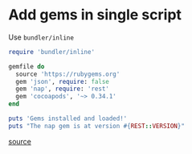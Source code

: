 # Add gems in single script

Use `bundler/inline`

```ruby
require 'bundler/inline'

gemfile do
  source 'https://rubygems.org'
  gem 'json', require: false
  gem 'nap', require: 'rest'
  gem 'cocoapods', '~> 0.34.1'
end

puts 'Gems installed and loaded!'
puts "The nap gem is at version #{REST::VERSION}"
```

[source](https://bundler.io/guides/bundler_in_a_single_file_ruby_script.html)
